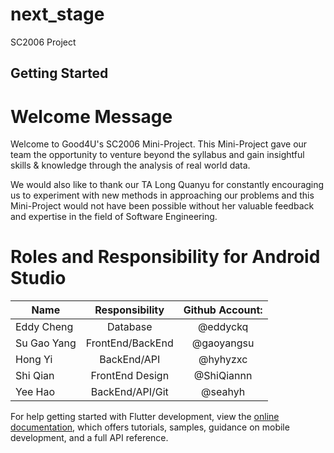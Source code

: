 # next_stage

SC2006 Project

## Getting Started

# Welcome Message
Welcome to Good4U's SC2006 Mini-Project. This Mini-Project gave our team the opportunity to venture beyond the syllabus
and gain insightful skills & knowledge through the analysis of real world data.

We would also like to thank our TA Long Quanyu for constantly encouraging us to experiment with new methods in
approaching our problems and this Mini-Project would not have been possible without her valuable feedback and expertise
in the field of Software Engineering.



# Roles and Responsibility for Android Studio


| Name          | Responsibility   | Github Account: |
|-------------|:----------------:|:------------------:|
| Eddy Cheng    | Database         | @eddyckq |
| Su Gao Yang   | FrontEnd/BackEnd | @gaoyangsu |
| Hong Yi       | BackEnd/API      | @hyhyzxc|
| Shi Qian      | FrontEnd Design  | @ShiQiannn |
| Yee Hao       | BackEnd/API/Git  | @seahyh|

For help getting started with Flutter development, view the
[online documentation](https://docs.flutter.dev/), which offers tutorials,
samples, guidance on mobile development, and a full API reference.
